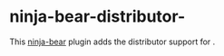 # ninja-bear-distributor-<name-lower>
This [ninja-bear](https://pypi.org/project/ninja-bear) plugin adds the distributor support for <distributor-upper>.
